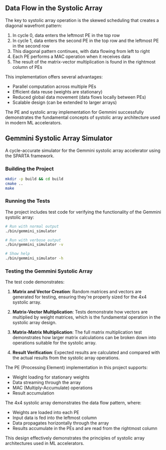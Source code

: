 ## Data Flow in the Systolic Array

The key to systolic array operation is the skewed scheduling that creates a diagonal wavefront pattern:

1. In cycle 0, data enters the leftmost PE in the top row
2. In cycle 1, data enters the second PE in the top row and the leftmost PE in the second row
3. This diagonal pattern continues, with data flowing from left to right
4. Each PE performs a MAC operation when it receives data
5. The result of the matrix-vector multiplication is found in the rightmost column of PEs

This implementation offers several advantages:

- Parallel computation across multiple PEs
- Efficient data reuse (weights are stationary)
- Reduced global data movement (data flows locally between PEs)
- Scalable design (can be extended to larger arrays)

The PE and systolic array implementation for Gemmini successfully demonstrates the fundamental concepts of systolic array architecture used in modern ML accelerators.

## Gemmini Systolic Array Simulator

A cycle-accurate simulator for the Gemmini systolic array accelerator using the SPARTA framework.

### Building the Project

```bash
mkdir -p build && cd build
cmake ..
make
```

### Running the Tests

The project includes test code for verifying the functionality of the Gemmini systolic array:

```bash
# Run with normal output
./bin/gemmini_simulator

# Run with verbose output
./bin/gemmini_simulator -v

# Show help
./bin/gemmini_simulator -h
```

### Testing the Gemmini Systolic Array

The test code demonstrates:

1. **Matrix and Vector Creation**: Random matrices and vectors are generated for testing, ensuring they're properly sized for the 4x4 systolic array.

2. **Matrix-Vector Multiplication**: Tests demonstrate how vectors are multiplied by weight matrices, which is the fundamental operation in the systolic array design.

3. **Matrix-Matrix Multiplication**: The full matrix multiplication test demonstrates how larger matrix calculations can be broken down into operations suitable for the systolic array.

4. **Result Verification**: Expected results are calculated and compared with the actual results from the systolic array operations.

The PE (Processing Element) implementation in this project supports:

- Weight loading for stationary weights
- Data streaming through the array
- MAC (Multiply-Accumulate) operations
- Result accumulation

The 4x4 systolic array demonstrates the data flow pattern, where:

- Weights are loaded into each PE
- Input data is fed into the leftmost column
- Data propagates horizontally through the array
- Results accumulate in the PEs and are read from the rightmost column

This design effectively demonstrates the principles of systolic array architectures used in ML accelerators.
